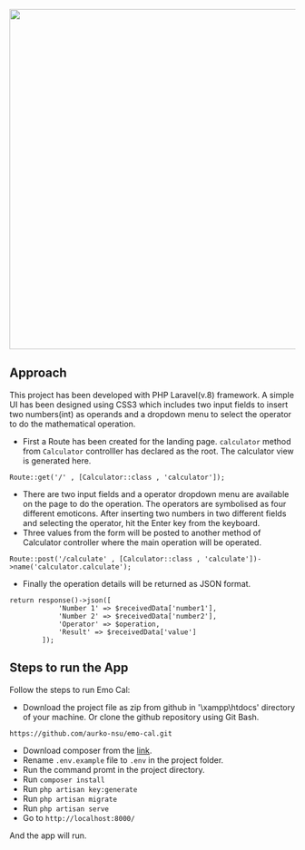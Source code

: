 <p align="center">
<img src="https://github.com/aurko-nsu/emo-cal/blob/development/public/images/emo_cal_home.png" width="600">
</p>

## Approach

This project has been developed with PHP Laravel(v.8) framework. A simple UI has been designed using CSS3 which includes two input fields to insert two numbers(int) as operands and a dropdown menu to select the operator to do the mathematical operation. 

- First a Route has been created for the landing page. `calculator` method from `Calculator` controlller has declared as the root. The calculator view is generated here.
```
Route::get('/' , [Calculator::class , 'calculator']);
``` 
- There are two input fields and a operator dropdown menu are available on the page to do the operation. The operators are symbolised as four different emoticons. After inserting two numbers in two different fields and selecting the operator, hit the Enter key from the keyboard.
- Three values from the form will be posted to another method of Calculator controller where the main operation will be operated.
```
Route::post('/calculate' , [Calculator::class , 'calculate'])->name('calculator.calculate');
``` 
- Finally the operation details will be returned as JSON format.
```
return response()->json([
            'Number 1' => $receivedData['number1'],
            'Number 2' => $receivedData['number2'],
            'Operator' => $operation,
            'Result' => $receivedData['value']
        ]);
``` 


## Steps to run the App

Follow the steps to run Emo Cal:

- Download the project file as zip from github in '\xampp\htdocs' directory of your machine. Or clone the github repository using Git Bash.
```
https://github.com/aurko-nsu/emo-cal.git
``` 
- Download composer from the [link](https://getcomposer.org/download/).
- Rename `.env.example` file to `.env` in the project folder.
- Run the command promt in the project directory.
- Run `composer install`
- Run `php artisan key:generate`
- Run `php artisan migrate`
- Run `php artisan serve`
- Go to `http://localhost:8000/`

And the app will run.
